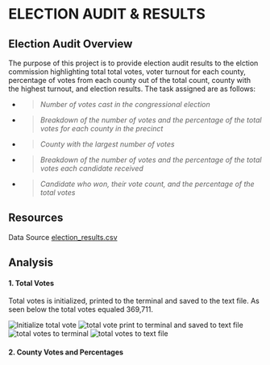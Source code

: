 # ELECTION AUDIT & RESULTS


## Election Audit Overview

The purpose of this project is to provide election audit results to the elction commission highlighting total total votes, voter turnout for each county, percentage of votes from each county out of the total count, county with the highest turnout, and election results. The task assigned are as follows:

* >*Number of votes cast in the congressional election*
* >*Breakdown of the number of votes and the percentage of the total votes for each county in the precinct*
* >*County with the largest number of votes*
* >*Breakdown of the number of votes and the percentage of the total votes each candidate received*
* >*Candidate who won, their vote count, and the percentage of the total votes*


## Resources
Data Source [election_results.csv](https://github.com/Kwas45/Election_Analysis/blob/main/Resources/election_results.csv)

## Analysis

#### 1. Total Votes
Total votes is initialized, printed to the terminal and saved to the text file. As seen below the total votes equaled 369,711.  

![Initialize total vote](https://user-images.githubusercontent.com/102786356/166119664-181082a0-f682-4ee1-a78f-182166347361.png)
![total vote print to terminal and saved to text file](https://user-images.githubusercontent.com/102786356/166119681-cdfbf911-f214-4686-8321-a652a4b5abb4.png)
![total votes to terminal](https://user-images.githubusercontent.com/102786356/166119788-42901803-c9ab-4de1-b513-b0598e576f60.png)
![total votes to text file](https://user-images.githubusercontent.com/102786356/166119792-6d5b49a5-d263-494d-9fe5-6992bb55c298.png)

#### 2. County Votes and Percentages
